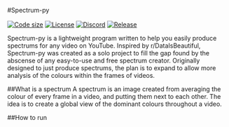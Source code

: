 #Spectrum-py

[<img align="center" alt="Code size" src="https://img.shields.io/github/languages/code-size/Samuel-Roach/spectrum-py?color=581845&style=flat-square">](https://github.com/Samuel-Roach/spectrum-py)
[<img align="center" alt="License" src="https://img.shields.io/github/license/Samuel-Roach/spectrum-py?color=900C3F&style=flat-square">](https://github.com/Samuel-Roach/spectrum-py)
[<img align="center" alt="Discord" src="https://img.shields.io/discord/627266567306215426?color=%23C70039&style=flat-square">](https://discord.gg/4y7dbT3)
[<img align="center" alt="Release" src="https://img.shields.io/github/v/release/Samuel-Roach/spectrum-py?color=FF5733&style=flat-square">](https://github.com/Samuel-Roach/spectrum-py)

Spectrum-py is a lightweight program written to help you easily produce spectrums for any video on YouTube. Inspired by r/DataIsBeautiful, Spectrum-py was created as a solo project to fill the gap found by the abscense of any easy-to-use and free spectrum creator. Originally designed to just produce spectrums, the plan is to expand to allow more analysis of the colours within the frames of videos.

##What is a spectrum
A spectrum is an image created from averaging the colour of every frame in a video, and putting them next to each other. The idea is to create a global view of the dominant colours throughout a video.

##How to run

